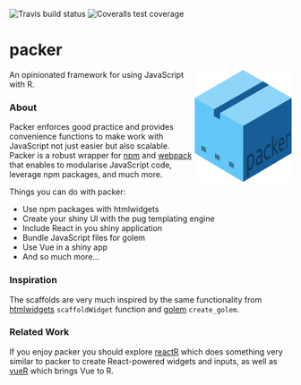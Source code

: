 <!-- badges: start -->
![Travis build status](https://travis-ci.com/JohnCoene/packer.svg?branch=master) ![Coveralls test coverage](https://coveralls.io/repos/github/JohnCoene/packer/badge.svg)
<!-- badges: end -->

# packer

<img src="_media/packer.png" style="max-height:200px;float:right;"/>

An opinionated framework for using JavaScript with R.

### About

Packer enforces good practice and provides convenience functions to make work with JavaScript not just easier but also scalable. Packer is a robust wrapper for [npm](https://www.npmjs.com/) and [webpack](https://webpack.js.org/) that enables to modularise JavaScript code, leverage npm packages, and much more.

Things you can do with packer:

- Use npm packages with htmlwidgets
- Create your shiny UI with the pug templating engine
- Include React in you shiny application
- Bundle JavaScript files for golem
- Use Vue in a shiny app
- And so much more...

### Inspiration

The scaffolds are very much inspired by the same functionality from [htmlwidgets](http://www.htmlwidgets.org/) `scaffoldWidget` function and [golem](http://golemverse.org/) `create_golem`.

### Related Work

If you enjoy packer you should explore [reactR](https://github.com/react-R/reactR) which does something very similar to packer to create React-powered widgets and inputs, as well as [vueR](https://github.com/vue-r/vueR) which brings Vue to R.
